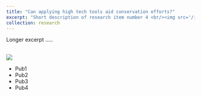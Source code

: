 ```yaml
---
title: "Can applying high tech tools aid conservation efforts?"
excerpt: "Short description of research item number 4 <br/><img src='/images/500x300.png'>"
collection: research
---
```


Longer excerpt .....

<br/><img src='/images/500x300.png'>

* Pub1
* Pub2
* Pub3
* Pub4